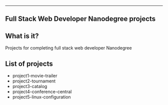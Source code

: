 --------------------------------------------
Full Stack Web Developer Nanodegree projects
--------------------------------------------

What is it?
----------------------
Projects for completing full stack web developer Nanodegree

List of projects
----------------------
  * project1-movie-trailer
  * project2-tournament
  * project3-catalog
  * project4-conference-central
  * project5-linux-configuration
